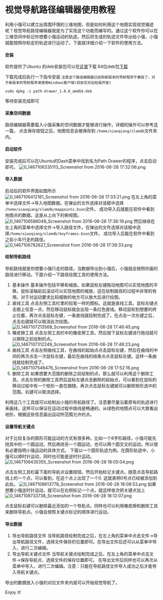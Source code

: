 # 视觉导航路径编辑器使用教程<br>
利用小强可以建立出周围环境的三维地图，但是如何利用这个地图实现视觉循迹呢？视觉导航路径编辑器就是为了实现这个功能而编写的。通过这个软件你可以在三维空间中标记你想要小强运动的轨迹。然后将生成的轨迹文件导出给小强，小强就能按照你标定的轨迹进行运动了。下面就详细介绍一下软件的使用方法。

#### 安装
软件提供了Ubuntu 的deb安装包可以在[这里](https://github.com/BlueWhaleRobot/PathDrawer)下载
64位deb包[下载](http://center.bwbot.org/media/path-drawer_1.0.0_amd64.deb)

下载完成后执行一下指令安装
`注意这个路径编辑器已经和新版本的导航程序不兼容了，对于新版本的导航程序请使用Windows客户端(目前仅对巡检版开放)`
```
sudo dpkg -i path-drawer_1.0.0_amd64.deb
```
等待安装完成即可

#### 采集空间数据
路径编辑器需要载入小强采集的空间数据才能够进行操作，详细的操作可以参考这一篇。
点击保存按钮之后，地图信息会被保存到 ```/home/xiaoqiang/slamdb```文件夹内。

#### 启动软件
安装完成后可以在Ubuntu的Dash菜单中找到名为Path Drawer的程序，点击启动即可。
![0_1467106335113_Screenshot from 2016-06-28 17:32:06.png](http://community.bwbot.org/uploads/files/1467106348443-screenshot-from-2016-06-28-17-32-06.png) 

#### 导入数据
启动后的软件界面如图所示
![0_1467106412161_Screenshot from 2016-06-28 17:33:21.png](http://community.bwbot.org/uploads/files/1467106424560-screenshot-from-2016-06-28-17-33-21.png) 
在左上角的菜单中选择文件->导入地图数据。在弹出的文件选择对话框中选择 ```/home/xiaoqiang/slamdb/mappoints.bson```文件。
成功导入后就能在软件中看到地图点的数据。这是从上向下的俯视图。
![0_1467106586049_Screenshot from 2016-06-28 17:36:19.png](http://community.bwbot.org/uploads/files/1467106596417-screenshot-from-2016-06-28-17-36-19.png) 
然后继续在左上角的菜单中选择文件->导入路径文件。在弹出的文件选择对话框中选择```/home/xiaoqiang/slamdb/keyframes.bson```文件。
成功导入后能在软件中看到之前小车行走的路径。
![0_1467106782827_Screenshot from 2016-06-28 17:39:33.png](http://community.bwbot.org/uploads/files/1467106793840-screenshot-from-2016-06-28-17-39-33.png) 

#### 绘制导航路线
导航路线就是你想要小强行走的路径。当数据导出到小强后，小强就会按照你画的路径进行移动。下面介绍一下路径绘图工具的使用方法。
1. 基本操作
基本操作包括平移和缩放。如果鼠标左键拖动地图可以实现地图的平移。鼠标滚轴前后滚动可以实现地图的缩放，这在绘制路径的过程中非常的有用。对于对运动要求比较细致的地方可以放大后进行绘图。
2. 直线工具
点击左侧工具栏里的铅笔一样的图标。这就是直线工具。鼠标左键点击图上任意一点，然后移动鼠标就会出现一条红色直线。移动鼠标到想要的终止位置，再次点击鼠标左键，一条直线就绘制完成了。在点击一次左键之后，点击右键就可以取消此次绘图。
![0_1467107213569_Screenshot from 2016-06-28 17:46:45.png](http://community.bwbot.org/uploads/files/1467107223989-screenshot-from-2016-06-28-17-46-45.png) 
3. 橡皮擦工具
点击左侧工具栏中的橡皮擦工具，然后按下鼠标左键进行拖动就可以擦除之前绘制的点。
![0_1467107312249_Screenshot from 2016-06-28 17:48:23.png](http://community.bwbot.org/uploads/files/1467107322407-screenshot-from-2016-06-28-17-48-23.png) 
4. 曲线工具
点击左侧曲线工具，在曲线的起始点点击鼠标左键，然后在曲线的中间的再次点击一次鼠标左键，最后在曲线的结束点点击鼠标左键。这样一条曲线就绘制完成了。
![0_1467107546476_Screenshot from 2016-06-28 17:52:16.png](http://community.bwbot.org/uploads/files/1467107557847-screenshot-from-2016-06-28-17-52-16.png) 
5. 删除工具
如果想要大范围的删除之前绘制的点，那么就可以利用这个删除工具。点击左侧的删除工具然后鼠标左键点击删除的起始点，可以看到在鼠标的移动过程中有一个矩形一直在跟随。再次点击鼠标左键就可以删除矩形选中的范围。右键可以取消选择。

利用这几个工具就可以绘制出小强的导航路径了。注意要尽量沿着原有的轨迹进行来画线，这样可以保证在运动过程中路线是畅通的。从绿色的地图点可以大致看出地形，根据这些信息画出运动所范围允许的点。

#### 设置导航关键点
对于比较复杂的图形可能运动的方式有很多种。比如一个8字形路径，小强可能先绕其中的一个圆运动，然后再绕另一个圆运动，也可以两个圆交叉的运动。所以很有必要指明小强运动的具体方式。
下面以一个圆形轨迹为例。在圆形轨迹中，小强可以顺时针运动，同时也可能是逆时针运动。
![0_1467108435355_Screenshot from 2016-06-28 18:05:04.png](http://community.bwbot.org/uploads/files/1467108449340-screenshot-from-2016-06-28-18-05-04.png) 

点击左侧工具栏最下面的导航点设置按钮。然后开始标记关键点。随意点击导航路线上的一个点，可以看到，在这个点上出现了一个0. 这就表明0号点已经被添加到此处。
![0_1467108613778_Screenshot from 2016-06-28 18:08:53.png](http://community.bwbot.org/uploads/files/1467108624217-screenshot-from-2016-06-28-18-08-53.png) 
如果想要小强逆时针运动，就可以在右侧标记一个点。就这样依次把关键点加上
![0_1467108733738_Screenshot from 2016-06-28 18:12:07.png](http://community.bwbot.org/uploads/files/1467108744937-screenshot-from-2016-06-28-18-12-07.png) 

点击鼠标右键可以删除最近添加的一个导航点。同样也可以利用橡皮擦和删除工具来删除导航点。小强会按照关键点标记的顺序进行运动。

#### 导出数据
1. 导出导航路径文件
当导航路径绘制完成之后，在左上角的菜单中点击文件->导出导航路径文件，选择文件保存的位置即可。在导出文件后还可以从菜单中导入，进行二次编辑。
2. 导出导航关键点文件
当导航关键点绘制完成之后，在左上角的菜单中点击文件->保存导航点，选择文件的保存位置即可。 在导出文件后同样也可以再次从菜单中导入，进行二次编辑。注意：只能在导航路径文件导入成功之后才能导入导航关键点。

导出的数据放入小强的对应文件夹内就可以开始视觉导航了。

Enjoy it!
